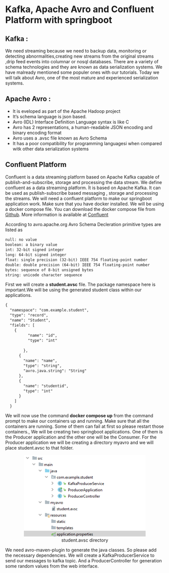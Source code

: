 # Kafka, Apache Avro and Confluent Platform with springboot
## Kafka :
We need streaming because we  need to backup data, monitoring or detecting abnormalities,creating new streams from the original streams ,drip feed events into columnar or nosql databases.
There are a variety of schema technologies and they are known as data serialization systems. We have malready mentioned some populer ones with our tutorials.
Today we will talk about Avro, one of the most mature and experienced serialization systems.
## Apache Avro :
- It is eveloped as part of the Apache Hadoop project
- It’s schema language is json based.
- Avro (IDL) Interface Definition Language syntax is like  C 
- Avro has 2 representations, a human-readable JSON encoding and  binary encoding format
- Avro uses a .avsc file known as Avro Schema
- It has a poor compatibility for programming languagesi when compared witk other data serialization systems

## Confluent Platform
Confluent is a data streaming platform based on Apache Kafka capable of publish-and-subscribe, storage and  processing the data stream.
We define confluent as a data streaming  platform. İt is based on Apache Kafka. It can be used as publish-subscribe based messaging , storage and processing the streams.
We will need a confluent platform to make our springboot application work. Make sure that you have docker installed. We will be using a docker compose file.
You can download the docker compose file from  [Github](https://github.com/confluentinc/cp-all-in-one/tree/7.0.1-post/cp-all-in-one).
More information is available at  [Confluent](https://docs.confluent.io/5.5.1/quickstart/ce-docker-quickstart.html) 

According to avro.apache.org Avro Schema Decleration primitive types are listed as 
```
null: no value
boolean: a binary value
int: 32-bit signed integer
long: 64-bit signed integer
float: single precision (32-bit) IEEE 754 floating-point number
double: double precision (64-bit) IEEE 754 floating-point number
bytes: sequence of 8-bit unsigned bytes
string: unicode character sequence
```

First we will create a **student.avsc**  file. The package namespace here is important.We will be using the generated student class within our applications.
```
{
  "namespace": "com.example.student",
  "type": "record",
  "name": "Student",
  "fields": [
    {
          "name": "id",
          "type": "int"

        },
      {
        "name": "name",
        "type": "string",
        "avro.java.string": "String"
      },
      {
        "name": "studentid",
        "type": "int"
      }
    ]
  }
```

We will now use the command **docker compose up** from the command prompt to make our containers up and running. Make sure that all the containers are running. Some of them can fail at first so please restart those containers.,
We will be creating two springboot applications. One of them is the Producer application and the other one will be the Consumer. For the Producer application we will be creating a directory myavro and we will place student.avsc to that folder.

<p align="center">
  <img  src="https://github.com/okansungur/ConfluentKafkaAvro/blob/main/avrodirectory.png"><br/>
  student.avsc directory
</p>
We need avro-maven-plugin to generate the java classes. So please add the necessary dependencies. We will create a KafkaProducerService to send our messages to kafka topic.
And a  ProducerController for generation some random values from the web interface.




